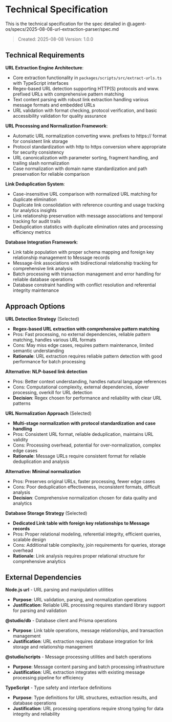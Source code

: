 # Technical Specification

This is the technical specification for the spec detailed in @.agent-os/specs/2025-08-08-url-extraction-parser/spec.md

> Created: 2025-08-08
> Version: 1.0.0

## Technical Requirements

**URL Extraction Engine Architecture**:

- Core extraction functionality in `packages/scripts/src/extract-urls.ts` with TypeScript interfaces
- Regex-based URL detection supporting HTTP(S) protocols and www. prefixed URLs with comprehensive pattern matching
- Text content parsing with robust link extraction handling various message formats and embedded URLs
- URL validation with format checking, protocol verification, and basic accessibility validation for quality assurance

**URL Processing and Normalization Framework**:

- Automatic URL normalization converting www. prefixes to https:// format for consistent link storage
- Protocol standardization with http to https conversion where appropriate for security consistency
- URL canonicalization with parameter sorting, fragment handling, and trailing slash normalization
- Case normalization with domain name standardization and path preservation for reliable comparison

**Link Deduplication System**:

- Case-insensitive URL comparison with normalized URL matching for duplicate elimination
- Duplicate link consolidation with reference counting and usage tracking for analytics insights
- Link relationship preservation with message associations and temporal tracking for audit trails
- Deduplication statistics with duplicate elimination rates and processing efficiency metrics

**Database Integration Framework**:

- Link table population with proper schema mapping and foreign key relationship management to Message records
- Message-link associations with bidirectional relationship tracking for comprehensive link analysis
- Batch processing with transaction management and error handling for reliable database operations
- Database constraint handling with conflict resolution and referential integrity maintenance

## Approach Options

**URL Detection Strategy** (Selected)

- **Regex-based URL extraction with comprehensive pattern matching**
- Pros: Fast processing, no external dependencies, reliable pattern matching, handles various URL formats
- Cons: May miss edge cases, requires pattern maintenance, limited semantic understanding
- **Rationale**: URL extraction requires reliable pattern detection with good performance for batch processing

**Alternative: NLP-based link detection**

- Pros: Better context understanding, handles natural language references
- Cons: Computational complexity, external dependencies, slower processing, overkill for URL detection
- **Decision**: Regex chosen for performance and reliability with clear URL patterns

**URL Normalization Approach** (Selected)

- **Multi-stage normalization with protocol standardization and case handling**
- Pros: Consistent URL format, reliable deduplication, maintains URL validity
- Cons: Processing overhead, potential for over-normalization, complex edge cases
- **Rationale**: Message URLs require consistent format for reliable deduplication and analysis

**Alternative: Minimal normalization**

- Pros: Preserves original URLs, faster processing, fewer edge cases
- Cons: Poor deduplication effectiveness, inconsistent formats, difficult analysis
- **Decision**: Comprehensive normalization chosen for data quality and analytics

**Database Storage Strategy** (Selected)

- **Dedicated Link table with foreign key relationships to Message records**
- Pros: Proper relational modeling, referential integrity, efficient queries, scalable design
- Cons: Additional table complexity, join requirements for queries, storage overhead
- **Rationale**: Link analysis requires proper relational structure for comprehensive analytics

## External Dependencies

**Node.js url** - URL parsing and manipulation utilities

- **Purpose**: URL validation, parsing, and normalization operations
- **Justification**: Reliable URL processing requires standard library support for parsing and validation

**@studio/db** - Database client and Prisma operations

- **Purpose**: Link table operations, message relationships, and transaction management
- **Justification**: URL extraction requires database integration for link storage and relationship management

**@studio/scripts** - Message processing utilities and batch operations

- **Purpose**: Message content parsing and batch processing infrastructure
- **Justification**: URL extraction integrates with existing message processing pipeline for efficiency

**TypeScript** - Type safety and interface definitions

- **Purpose**: Type definitions for URL structures, extraction results, and database operations
- **Justification**: URL processing operations require strong typing for data integrity and reliability
